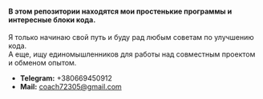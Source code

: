 #### **В этом репозитории находятся мои простенькие программы и интересные блоки кода.**
Я только начинаю свой путь и буду рад любым советам по улучшению кода.  
А еще, ищу единомышленников для работы над совместным проектом и обменом опытом.


* **Telegram:** +380669450912
* **Mail:** coach72305@gmail.com
